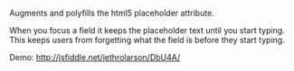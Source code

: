 Augments and polyfills the html5 placeholder attribute. 

When you focus a field it keeps the placeholder text until you start typing. This keeps users from forgetting what the field is before they start typing.

Demo: <http://jsfiddle.net/jethrolarson/DbU4A/>